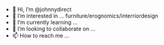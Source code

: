 - 👋 Hi, I’m @johnnydirect
- 👀 I’m interested in ... furniture/erognomics/interriordesign
- 🌱 I’m currently learning ...
- 💞️ I’m looking to collaborate on ...
- 📫 How to reach me ...

<!---
johnnydirect/johnnydirect is a ✨ special ✨ repository because its `README.md` (this file) appears on your GitHub profile.
You can click the Preview link to take a look at your changes.
--->
